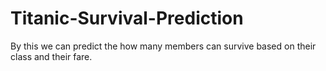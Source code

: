 # Titanic-Survival-Prediction

By this we can predict the how many members can survive based on their class and their fare.
